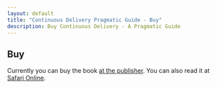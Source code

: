 ```yaml
---
layout: default
title: "Continuous Delivery Pragmatic Guide - Buy"
description: Buy Continuous Delivery - A Pragmatic Guide
---
```


Buy
---

Currently you can buy the book
[at the publisher](http://www.informit.com/store/practical-guide-to-continuous-delivery-9780134691473). You
can also read it at [Safari Online](https://www.safaribooksonline.com/library/view/a-practical-guide/9780134691626/).

